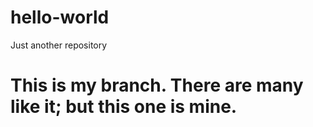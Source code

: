 # hello-world
Just another repository

# This is my branch. There are many like it; but this one is mine.
